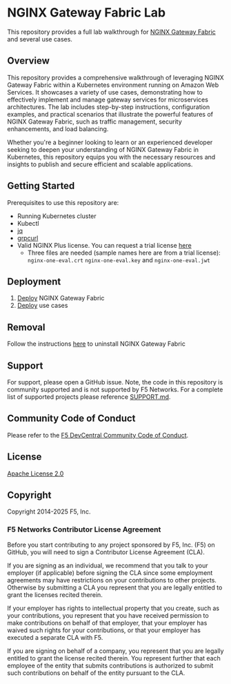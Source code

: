 # NGINX Gateway Fabric Lab

This repository provides a full lab walkthrough for [NGINX Gateway Fabric](https://github.com/nginx/nginx-gateway-fabric) and several use cases.

## Overview

This repository provides a comprehensive walkthrough of leveraging NGINX Gateway Fabric within a Kubernetes environment running on Amazon Web Services.
It showcases a variety of use cases, demonstrating how to effectively implement and manage gateway services for microservices architectures.
The lab includes step-by-step instructions, configuration examples, and practical scenarios that illustrate the powerful features of NGINX Gateway Fabric, such as traffic management, security enhancements, and load balancing.

Whether you're a beginner looking to learn or an experienced developer seeking to deepen your understanding of NGINX Gateway Fabric in Kubernetes, this repository equips you with the necessary resources and insights to publish and secure efficient and scalable applications.

## Getting Started

Prerequisites to use this repository are:

* Running Kubernetes cluster
* Kubectl
* [jq](https://github.com/jqlang/jq) 
* [grpcurl](https://github.com/fullstorydev/grpcurl)
* Valid NGINX Plus license. You can request a trial license [here](https://www.f5.com/trials/nginx-one)
  * Three files are needed (sample names here are from a trial license): `nginx-one-eval.crt` `nginx-one-eval.key` and `nginx-one-eval.jwt`

## Deployment

1. [Deploy](/DEPLOYING.md) NGINX Gateway Fabric
2. [Deploy](labs) use cases

## Removal

Follow the instructions [here](/DEPLOYING.md#uninstalling) to uninstall NGINX Gateway Fabric

## Support

For support, please open a GitHub issue.  Note, the code in this repository is community supported and is not supported by F5 Networks.  For a complete list of supported projects please reference [SUPPORT.md](SUPPORT.md).

## Community Code of Conduct

Please refer to the [F5 DevCentral Community Code of Conduct](code_of_conduct.md).

## License

[Apache License 2.0](LICENSE)

## Copyright

Copyright 2014-2025 F5, Inc.

### F5 Networks Contributor License Agreement

Before you start contributing to any project sponsored by F5, Inc. (F5) on GitHub, you will need to sign a Contributor License Agreement (CLA).

If you are signing as an individual, we recommend that you talk to your employer (if applicable) before signing the CLA since some employment agreements may have restrictions on your contributions to other projects.
Otherwise by submitting a CLA you represent that you are legally entitled to grant the licenses recited therein.

If your employer has rights to intellectual property that you create, such as your contributions, you represent that you have received permission to make contributions on behalf of that employer, that your employer has waived such rights for your contributions, or that your employer has executed a separate CLA with F5.

If you are signing on behalf of a company, you represent that you are legally entitled to grant the license recited therein.
You represent further that each employee of the entity that submits contributions is authorized to submit such contributions on behalf of the entity pursuant to the CLA.
